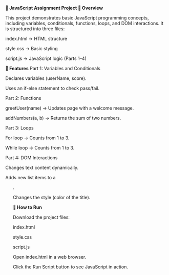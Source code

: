 **📂 JavaScript Assignment Project
📖 Overview**

This project demonstrates basic JavaScript programming concepts, including variables, conditionals, functions, loops, and DOM interactions. It is structured into three files:

index.html → HTML structure

style.css → Basic styling 

script.js → JavaScript logic (Parts 1–4)

**🧩 Features**
Part 1: Variables and Conditionals

Declares variables (userName, score).

Uses an if-else statement to check pass/fail.

Part 2: Functions

greetUser(name) → Updates page with a welcome message.

addNumbers(a, b) → Returns the sum of two numbers.

Part 3: Loops

For loop → Counts from 1 to 3.

While loop → Counts from 1 to 3.

Part 4: DOM Interactions

Changes text content dynamically.

Adds new list items to a <ul>.

Changes the style (color of the title).

**🚀 How to Run**

Download the project files:

index.html

style.css

script.js

Open index.html in a web browser.

Click the Run Script button to see JavaScript in action.
